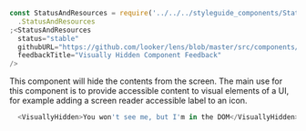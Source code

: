 ```js noeditor
const StatusAndResources = require('../../../styleguide_components/StatusAndResources')
  .StatusAndResources
;<StatusAndResources
  status="stable"
  githubURL="https://github.com/looker/lens/blob/master/src/components/VisuallyHidden/VisuallyHidden.tsx"
  feedbackTitle="Visually Hidden Component Feedback"
/>
```

This component will hide the contents from the screen. The main use for this component is to provide accessible content to visual elements of a UI, for example adding a screen reader accessible label to an icon.

```js
  <VisuallyHidden>You won't see me, but I'm in the DOM</VisuallyHidden>
```
